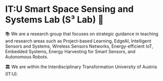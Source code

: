 # IT:U Smart Space Sensing and Systems Lab (S³ Lab) 🚀 #

📚 We are a research group that focuses on strategic guidance in teaching and research areas such as Project-based Learning, EdgeAI, Intelligent Sensors and Systems, Wireless Sensors Networks, Energy-efficient IoT, Embedded Systems, Energy Harvesting for Smart Sensors, and Autonomous Robots.

🏛 We are within the Interdisciplinary Transformation University of Austria (IT:U).
